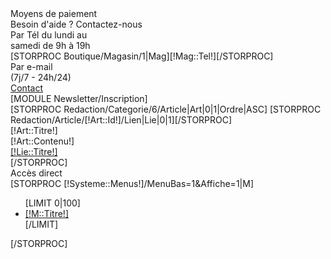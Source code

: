 
<div class="col-md-4">
	<div class="MoyensPaiements">Moyens de paiement</div>
	<div class="Coordonnees">
		<div class="Titre">Besoin d'aide ? Contactez-nous</div>
		<div class="DeuxColonnes">
			<div class="Gauche">
				<div class="LeContact">Par Tél du lundi au<br />samedi de 9h à 19h</div>
				<div class="Tel">[STORPROC Boutique/Magasin/1|Mag][!Mag::Tel!][/STORPROC]</div>
			</div>
			<div class="Droite">
				<div class="LeContact">Par  e-mail<br />(7j/7 - 24h/24)</div>
				<div class="BtnContact"><a href="/Contact" class="btn btn-kirigami btn-small">Contact</a></div>
			</div>
		</div>
	</div>
</div>
<div class="col-md-4">
	<div class="InscriptionNewsletter">
		[MODULE Newsletter/Inscription]
	</div>
	<div class="Abonnes">
		[STORPROC Redaction/Categorie/6/Article|Art|0|1|Ordre|ASC]
			[STORPROC Redaction/Article/[!Art::Id!]/Lien|Lie|0|1][/STORPROC]
			<div class="Titre">[!Art::Titre!]</div>
			<div class="Article">[!Art::Contenu!]</div>
			<div class="Lien"><a href="/[!Lie::URL!]" [IF [!Lie::Type!]=Externe]target="_blank"[/IF]>[!Lie::Titre!]</a></div>
		[/STORPROC]
	</div>
</div>
<div class="col-md-4">
	<div class="MenuBas" >
		<div class="Titre">Accès direct</div>
		[STORPROC [!Systeme::Menus!]/MenuBas=1&Affiche=1|M]
			<ul >
				[LIMIT 0|100]
					<li >
						<a href="/[!M::Url!]">[!M::Titre!]</a>
					</li>	
				[/LIMIT]
			</ul>
		[/STORPROC]
	</div>
</div>

